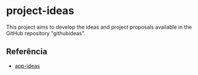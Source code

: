 # project-ideas

This project aims to develop the ideas and project proposals available in the GitHub repository "githubideas".

## Referência

- [app-ideas](https://github.com/florinpop17/app-ideas)
